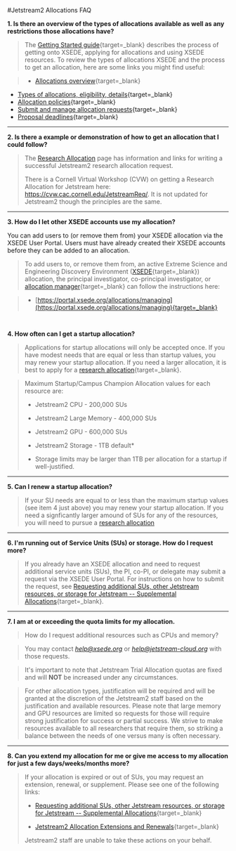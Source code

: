 #Jetstream2 Allocations FAQ

 **1. Is there an overview of the types of allocations available as well as any restrictions those allocations have?**

> The [Getting Started guide](https://www.xsede.org/for-users/getting-started){target=_blank} describes the process of getting onto XSEDE, applying for allocations and using XSEDE resources. To review the types of allocations XSEDE and the process to get an allocation, here are some links you might find useful:

>  *   [Allocations overview](https://www.xsede.org/web/guest/allocations){target=_blank}
  *   [Types of allocations, eligibility, details](https://www.xsede.org/web/xup/documentation-overview#allocations-types){target=_blank}
  *   [Allocation policies](https://portal.xsede.org/allocation-policies){target=_blank}
  *   [Submit and manage allocation requests](https://www.xsede.org/group/xup/submit-request){target=_blank}
  *   [Proposal deadlines](https://portal.xsede.org/allocations/research#schedule){target=_blank}
---

  **2.  Is there a example or demonstration of how to get an allocation that I could follow?**

> The [Research Allocation](../alloc/research.md) page has information and links for writing a successful Jetstream2 research allocation request.
>
> There is a Cornell Virtual Workshop (CVW) on getting a Research Allocation for Jetstream here: https://cvw.cac.cornell.edu/JetstreamReq/. It is not updated for Jetstream2 though the principles are the same.

---

   **3. How do I let other XSEDE accounts use my allocation?**

You can add users to (or remove them from) your XSEDE allocation via the XSEDE User Portal. Users must have already created their XSEDE accounts before they can be added to an allocation.

> To add users to, or remove them from, an active Extreme Science and Engineering Discovery Environment ([XSEDE](https://www.xsede.org/documents/527334/695761/what-is-XSEDE.pdf){target=_blank}) allocation, the principal investigator, co-principal investigator, or [allocation manager](https://portal.xsede.org/allocations/managing#manageusers){target=_blank} can follow the instructions here:

>  * [https://portal.xsede.org/allocations/managing](https://portal.xsede.org/allocations/managing){target=_blank}

<span class="tab" style="color:red;margin-left:24px"><b>
```    Please note that it can take up to four hours for users added to an allocation to become active.
```
</span></b>
---

   **4. How often can I get a startup allocation?**

> Applications for startup allocations will only be accepted once. If you have modest needs that are equal or less than startup values, you may renew your startup allocation. If you need a larger allocation, it is best to apply for a [research allocation](https://portal.xsede.org/allocations/research){target=_blank}.

> Maximum Startup/Campus Champion Allocation values for each resource are:<br>
> * Jetstream2 CPU - 200,000 SUs<br>
> * Jetstream2 Large Memory - 400,000 SUs<br>
> * Jetstream2 GPU - 600,000 SUs<br>
> * Jetstream2 Storage - 1TB default*<p>
>
> * Storage limits may be larger than 1TB per allocation for a startup if well-justified.

---

**5. Can I renew a startup allocation?**

> If your SU needs are equal to or less than the maximum startup values (see item 4 just above) you may renew your startup allocation. If you need a signficantly larger amound of SUs for any of the resources, you will need to pursue a [research allocation](../alloc/research.md)

---

  **6. I'm running out of Service Units (SUs) or storage. How do I request more?**

> If you already have an XSEDE allocation and need to request additional service units (SUs), the PI, co-PI, or delegate may submit a request via the XSEDE User Portal. For instructions on how to submit the request, see [Requesting additional SUs, other Jetstream resources, or storage for Jetstream -- Supplemental Allocations](../alloc/supplement.md){target=_blank}.

---

  **7. I am at or exceeding the quota limits for my allocation.**

> How do I request additional resources such as CPUs and memory?

> You may contact *help@xsede.org* or *help@jetstream-cloud.org* with those requests.

> It's important to note that Jetstream Trial Allocation quotas are fixed and will **NOT** be increased under any circumstances.

> For other allocation types, justification will be required and will be granted at the discretion of the Jetstream2 staff based on the justification and available resources. Please note that large memory and GPU resources are limited so requests for those will require strong justification for success or partial success. We strive to make resources available to all researchers that require them, so striking a balance between the needs of one versus many is often necessary.

---

**8. Can you extend my allocation for me or give me access to my allocation for just a few days/weeks/months more?**

> If your allocation is expired or out of SUs, you may request an extension, renewal, or supplement. Please see one of the following links:
>
> * [Requesting additional SUs, other Jetstream resources, or storage for Jetstream -- Supplemental Allocations](../alloc/supplement.md){target=_blank}
>
> * [Jetstream2 Allocation Extensions and Renewals](../alloc/renew-extend.md){target=_blank}
>
> Jetstream2 staff are unable to take these actions on your behalf.
